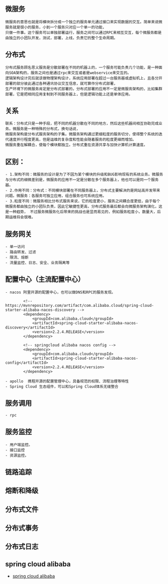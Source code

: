 ## 微服务
    微服务的意思也就是将模块拆分成一个独立的服务单元通过接口来实现数据的交互。简单来说微服务就是很小的服务，小到一个服务只对应一个单一的功能，
    只做一件事。这个服务可以单独部署运行，服务之间可以通过RPC来相互交互，每个微服务都是由独立的小团队开发，测试，部署，上线，负责它的整个生命周期。
## 分布式
    分布式服务顾名思义服务是分散部署在不同的机器上的，一个服务可能负责几个功能，是一种面向SOA架构的，服务之间也是通过rpc来交互或者是webservice来交互的。
    逻辑架构设计完后就该做物理架构设计，系统应用部署在超过一台服务器或虚拟机上，且各分开部署的部分彼此通过各种通讯协议交互信息，就可算作分布式部署，
    生产环境下的微服务肯定是分布式部署的，分布式部署的应用不一定是微服务架构的，比如集群部署，它是把相同应用复制到不同服务器上，但是逻辑功能上还是单体应用。
## 关系
    联系：分布式只是一种手段，把不同的机器分散在不同的地方，然后这些机器间相互协助完成业务。微服务是一种特殊的分布式，换句话说，
    微服务架构是分布式服务架构的子集。微服务架构通过更细粒度的服务切分，使得整个系统的迭代速度并行程度更高，但是运维的复杂度和性能会随着服务的粒度更细而增加。
    微服务重在解耦合，使每个模块都独立。分布式重在资源共享与加快计算机计算速度。

## 区别：
    - 1.架构不同：微服务的设计是为了不因为某个模块的升级和BUG影响现有的系统业务。微服务与分布式的细微差别是，微服务的应用不一定是分散在多个服务器上，他也可以是同一个服务器。
    - 2.作用不同：分布式：不同模块部署在不同服务器上，分布式主要解决的是网站高并发带来问题。微服务：各服务可独立应用，组合服务也可系统应用。
    - 3.粒度不同：微服务相比分布式服务来说，它的粒度更小，服务之间耦合度更低，由于每个微服务都由独立的小团队负责，因此它敏捷性更高，分布式服务最后都会向微服务架构演化，这是一种趋势， 不过服务微服务化后带来的挑战也是显而易见的，例如服务粒度小，数量大，后期运维将会很难。

## 服务网关
    - 单一访问
    - 路由转发、过滤
    - 限流、熔断
    - 流量监控、日志、安全、业务隔离等
## 配置中心（主流配置中心）
    - nacos 阿里开源的配置中心，也可以做DNS和RPC的服务发现。
```shell
        <!-- https://mvnrepository.com/artifact/com.alibaba.cloud/spring-cloud-starter-alibaba-nacos-discovery -->
        <dependency>
            <groupId>com.alibaba.cloud</groupId>
            <artifactId>spring-cloud-starter-alibaba-nacos-discovery</artifactId>
            <version>2.2.4.RELEASE</version>
        </dependency>

        <!-- springcloud alibaba nacos config -->
        <dependency>
            <groupId>com.alibaba.cloud</groupId>
            <artifactId>spring-cloud-starter-alibaba-nacos-config</artifactId>
            <version>2.2.4.RELEASE</version>
        </dependency>

```
    - apollo  携程开源的配置管理中心，具备规范的权限、流程治理等特性
    - Spring Cloud 生态组件，可以和Spring Cloud体系无缝整合

## 服务调用
    - rpc

## 服务监控
    - 用户端监控。 
    - 接口监控
    - 资源监控。

## 链路追踪

## 熔断和降级

## 分布式文件

## 分布式事务

## 分布式日志

## spring cloud alibaba
* [spring cloud alibaba](alibaba.md)